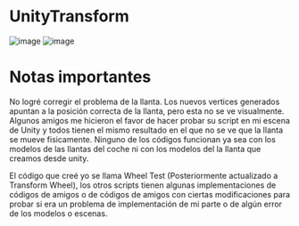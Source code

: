 # UnityTransform
![image](https://github.com/juanpaRdeCh/UnityTransform/assets/117610011/ae49080f-9eca-4ae6-912d-599003d3808c)
![image](https://github.com/juanpaRdeCh/UnityTransform/assets/117610011/ca2abfe7-2eaa-44e4-bc2f-d75889e2cc32)

# Notas importantes

No logré corregir el problema de la llanta. Los nuevos vertices generados apuntan a la posición correcta de la llanta, pero esta no se ve visualmente. Algunos amigos me hicieron el favor de hacer probar su script en mi escena de Unity y todos tienen el mismo resultado en el que no se ve que la llanta se mueve fisicamente. Ninguno de los códigos funcionan ya sea con los modelos de las llantas del coche ni con los modelos del la llanta que creamos desde unity.

El código que creé yo se llama Wheel Test (Posteriormente actualizado a Transform Wheel), los otros scripts tienen algunas implementaciones de códigos de amigos o de códigos de amigos con ciertas modificaciones para probar si era un problema de implementación de mi parte o de algún error de los modelos o escenas.
